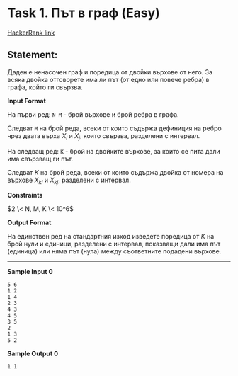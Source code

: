 # Task 1. Път в граф (Easy)

[HackerRank link](<https://www.hackerrank.com/contests/sda-2021-2022-test-6-christmas/challenges/challenge-2852>)

## Statement:

Даден е ненасочен граф и поредица от двойки върхове от него. За всяка двойка отговорете има ли път (от едно или повече ребра) в графа, който ги свързва.

**Input Format**

На първи ред: `N M` - брой върхове и брой ребра в графа.

Следват `M` на брой реда, всеки от които съдържа дефиниция на ребро чрез двата върха $X_i$ и $X_j$, които свързва, разделени с интервал.

На следващ ред: `K` - брой на двойките върхове, за които се пита дали има свързващ ги път.

Следват $K$ на брой реда, всеки от които съдържа двойка от номера на върхове $X_{ki}$ и $X_{kj}$, разделени с интервал.

**Constraints**

$2 \< N, M, K \< 10^6$

**Output Format**

На единствен ред на стандартния изход изведете поредица от $K$ на брой нули и единици, разделени с интервал, показващи дали има път (единица) или няма път (нула) между съответните подадени върхове.

---

**Sample Input 0**

```
5 6
1 2
1 4
2 3
4 3
4 5
3 5
2
1 3
5 2
```

**Sample Output 0**

```
1 1
```